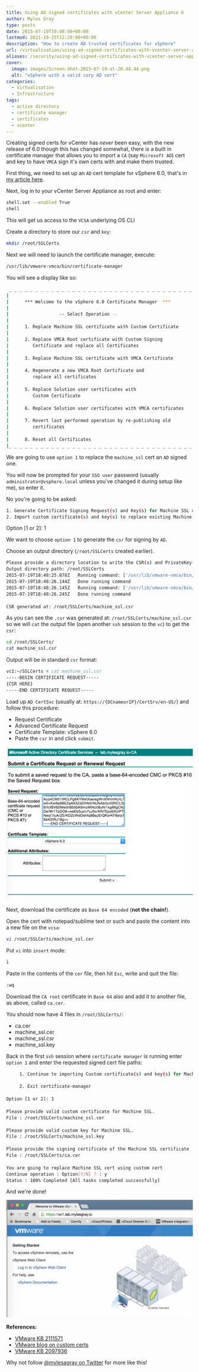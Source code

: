 ```yaml
---
title: Using AD signed certificates with vCenter Server Appliance 6
author: Myles Gray
type: posts
date: 2015-07-19T19:48:56+00:00
lastmod: 2021-10-25T12:29:00+00:00
description: "How to create AD trusted certificates for vSphere"
url: /virtualisation/using-ad-signed-certificates-with-vcenter-server-appliance-6/
aliases: /security/using-ad-signed-certificates-with-vcenter-server-appliance-6/
cover:
  image: images/Screen-Shot-2015-07-19-at-20.44.44.png
  alt: "vSphere with a valid corp AD cert"
categories:
  - Virtualisation
  - Infrastructure
tags:
  - active directory
  - certificate manager
  - certificates
  - vcenter
---
```


Creating signed certs for vCenter has _never_ been easy, with the new release of 6.0 though this has changed somewhat, there is a built in certificate manager that allows you to import a `CA` (say `Microsoft AD`) cert and key to have `VMCA` sign it's own certs with and make them trusted.

First thing, we need to set up an `AD` cert template for vSphere 6.0, that's in [my article here][1].

Next, log in to your vCenter Server Appliance as root and enter:

```sh
shell.set --enabled True
shell
```

This will get us access to the `VCSA` underlying OS CLI

Create a directory to store our `csr` and `key`:

```sh
mkdir /root/SSLCerts
```

Next we will need to launch the certificate manager, execute:

```sh
/usr/lib/vmware-vmca/bin/certificate-manager
```

You will see a display like so:

```sh
 _ _ _ _ _ _ _ _ _ _ _ _ _ _ _ _ _ _ _ _ _ _ _ _ _ _ _ _ _ _ _ _ _ _ _ 
|                                                                     |
|      *** Welcome to the vSphere 6.0 Certificate Manager  ***        |
|                                                                     |
|                   -- Select Operation --                            |
|                                                                     |
|      1. Replace Machine SSL certificate with Custom Certificate     |
|                                                                     |
|      2. Replace VMCA Root certificate with Custom Signing           |
|         Certificate and replace all Certificates                    |
|                                                                     |
|      3. Replace Machine SSL certificate with VMCA Certificate       |
|                                                                     |
|      4. Regenerate a new VMCA Root Certificate and                  |
|         replace all certificates                                    |
|                                                                     |
|      5. Replace Solution user certificates with                     |
|         Custom Certificate                                          |
|                                                                     |
|      6. Replace Solution user certificates with VMCA certificates   |
|                                                                     |
|      7. Revert last performed operation by re-publishing old        |
|         certificates                                                |
|                                                                     |
|      8. Reset all Certificates                                      |
|_ _ _ _ _ _ _ _ _ _ _ _ _ _ _ _ _ _ _ _ _ _ _ _ _ _ _ _ _ _ _ _ _ _ _|
```

We are going to use `option 1` to replace the `machine_ssl` cert an `AD` signed one.

You will now be prompted for your `SSO user` password (usually `administrator@vsphere.local` unless you've changed it during setup like me), so enter it.

No you're going to be asked:

```sh
1. Generate Certificate Signing Request(s) and Key(s) for Machine SSL certificate
2. Import custom certificate(s) and key(s) to replace existing Machine SSL certificate
```

Option [1 or 2]: 1

We want to choose `option 1` to generate the `csr` for signing by `AD`.

Choose an output directory (`/root/SSLCerts` created earlier).

```sh
Please provide a directory location to write the CSR(s) and PrivateKey(s) to: 
Output directory path: /root/SSLCerts
2015-07-19T18:48:25.878Z   Running command: ['/usr/lib/vmware-vmca/bin/certool', '--genkey', '--privkey', '/root/SSLCerts/machine_ssl.key', '--pubkey', '/tmp/pubkey.pub']
2015-07-19T18:48:26.144Z   Done running command
2015-07-19T18:48:26.145Z   Running command: ['/usr/lib/vmware-vmca/bin/certool', '--gencsrfromcert', '--privkey', '/root/SSLCerts/machine_ssl.key', '--cert', '/tmp/vecs_crt.crt', '--csrfile', '/root/SSLCerts/machine_ssl.csr']
2015-07-19T18:48:26.245Z   Done running command

CSR generated at: /root/SSLCerts/machine_ssl.csr
```

As you can see the `.csr` was generated at: `/root/SSLCerts/machine_ssl.csr` so we will `cat` the output file (open another `ssh` session to the `vc`) to get the `csr`:

```sh
cd /root/SSLCerts/
cat machine_ssl.csr
```

Output will be in standard `csr` format:

```sh
vc1:~/SSLCerts # cat machine_ssl.csr 
-----BEGIN CERTIFICATE REQUEST-----
{CSR HERE}
-----END CERTIFICATE REQUEST-----
```

Load up `AD CertSvc` (usually at: `https://{DCnameorIP}/CertSrv/en-US/`) and follow this procedure:

* Request Certificate
* Advanced Certificate Request
* Certificate Template: vSphere 6.0
* Paste the `csr` in and click `submit`.

![CSR Request][2]

Next, download the certificate as `Base 64 encoded` (**not the chain!**).

Open the cert with notepad/sublime text or such and paste the content into a new file on the `vcsa`:

```sh
vi /root/SSLCerts/machine_ssl.cer
```

Put `vi` into `insert` mode:

```sh
i
```

Paste in the contents of the `cer` file, then hit `Esc`, write and quit the file:

```sh
:wq
```

Download the `CA root` certificate in `Base 64` also and add it to another file, as above, called `ca.cer`.

You should now have 4 files in `/root/SSLCerts/`:

* ca.cer
* machine_ssl.cer
* machine_ssl.csr
* machine_ssl.key

Back in the first `ssh` session where `certificate manager` is running enter `option 1` and enter the requested signed cert file paths:

```sh
     1. Continue to importing Custom certificate(s) and key(s) for Machine SSL certificate

     2. Exit certificate-manager 

Option [1 or 2]: 1

Please provide valid custom certificate for Machine SSL.
File : /root/SSLCerts/machine_ssl.cer

Please provide valid custom key for Machine SSL.
File : /root/SSLCerts/machine_ssl.key

Please provide the signing certificate of the Machine SSL certificate
File : /root/SSLCerts/ca.cer

You are going to replace Machine SSL cert using custom cert
Continue operation : Option[Y/N] ? : y
Status : 100% Completed [All tasks completed successfully] 
```

And we're done!

![Valid cert on vCenter 6.0 Web Client][3]

**References:**

* [VMware KB 2111571][4]
* [VMware blog on custom certs][5]
* [VMware KB 2097936][6]

Why not follow [@mylesagray on Twitter][7] for more like this!

 [1]: /security/creating-a-vsphere-6-certificate-template-in-active-directory/
 [2]: images/Screen-Shot-2015-07-19-at-19.52.47.png
 [3]: images/Screen-Shot-2015-07-19-at-20.44.44.png
 [4]: http://kb.vmware.com/selfservice/microsites/search.do?language=en_US&cmd=displayKC&externalId=2111571
 [5]: http://blogs.vmware.com/vsphere/2015/07/custom-certificate-on-the-outside-vmware-ca-vmca-on-the-inside-replacing-vcenter-6-0s-ssl-certificate.html
 [6]: http://kb.vmware.com/selfservice/search.do?cmd=displayKC&docType=kc&docTypeID=DT_KB_1_1&externalId=2097936
 [7]: https://twitter.com/mylesagray
